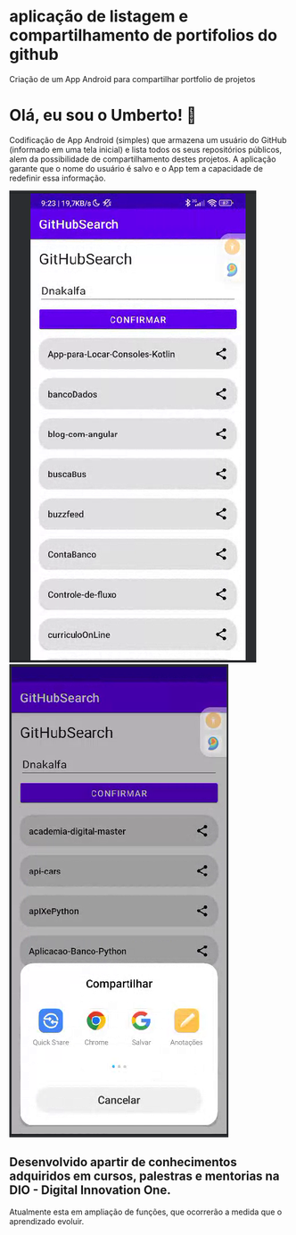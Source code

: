 

# aplicação de listagem e compartilhamento de portifolios do github

Criação de um App Android para compartilhar portfolio de projetos

# Olá, eu sou o Umberto! 👋

Codificação de App Android (simples) que armazena um usuário do GitHub 
(informado em uma tela inicial) e lista todos os seus repositórios públicos,
 alem da possibilidade de compartilhamento destes projetos. 
A aplicação garante que o nome do usuário é salvo e o App tem a capacidade de redefinir essa informação.

![image](https://github.com/Dnakalfa/GithubCompassApp/blob/main/assets/tela_inicial.png)
![image](https://github.com/Dnakalfa/GithubCompassApp/blob/main/assets/tela_compartilhar.png)

## Desenvolvido apartir de conhecimentos adquiridos em cursos, palestras e mentorias na DIO - Digital Innovation One.

Atualmente esta em ampliação de funções, que ocorrerão a medida que o aprendizado evoluir.

